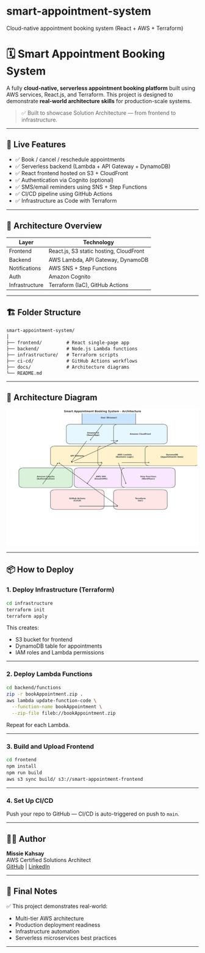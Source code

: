 # smart-appointment-system

Cloud-native appointment booking system (React + AWS + Terraform)

# 🗓️ Smart Appointment Booking System

A fully **cloud-native, serverless appointment booking platform** built using AWS services, React.js, and Terraform. This project is designed to demonstrate **real-world architecture skills** for production-scale systems.

> ✅ Built to showcase Solution Architecture — from frontend to infrastructure.

---

## 🚀 Live Features

- ✅ Book / cancel / reschedule appointments
- ✅ Serverless backend (Lambda + API Gateway + DynamoDB)
- ✅ React frontend hosted on S3 + CloudFront
- ✅ Authentication via Cognito (optional)
- ✅ SMS/email reminders using SNS + Step Functions
- ✅ CI/CD pipeline using GitHub Actions
- ✅ Infrastructure as Code with Terraform

---

## 🧱 Architecture Overview

| Layer          | Technology                              |
| -------------- | --------------------------------------- |
| Frontend       | React.js, S3 static hosting, CloudFront |
| Backend        | AWS Lambda, API Gateway, DynamoDB       |
| Notifications  | AWS SNS + Step Functions                |
| Auth           | Amazon Cognito                          |
| Infrastructure | Terraform (IaC), GitHub Actions         |

---

## 🏗️ Folder Structure

```
smart-appointment-system/
│
├── frontend/         # React single-page app
├── backend/          # Node.js Lambda functions
├── infrastructure/   # Terraform scripts
├── ci-cd/            # GitHub Actions workflows
├── docs/             # Architecture diagrams
└── README.md
```

---

## 📸 Architecture Diagram

![architecture](docs/architecture.png)

---

## 📦 How to Deploy

### 1. Deploy Infrastructure (Terraform)

```bash
cd infrastructure
terraform init
terraform apply
```

This creates:

- S3 bucket for frontend
- DynamoDB table for appointments
- IAM roles and Lambda permissions

---

### 2. Deploy Lambda Functions

```bash
cd backend/functions
zip -r bookAppointment.zip .
aws lambda update-function-code \
  --function-name bookAppointment \
  --zip-file fileb://bookAppointment.zip
```

Repeat for each Lambda.

---

### 3. Build and Upload Frontend

```bash
cd frontend
npm install
npm run build
aws s3 sync build/ s3://smart-appointment-frontend
```

---

### 4. Set Up CI/CD

Push your repo to GitHub — CI/CD is auto-triggered on push to `main`.

---

## 🧑‍💻 Author

**Missie Kahsay**  
AWS Certified Solutions Architect  
[GitHub](https://github.com/MissieKahsay) | [LinkedIn](https://linkedin.com/in/missiekahsay)

---

## 🏁 Final Notes

✅ This project demonstrates real-world:

- Multi-tier AWS architecture
- Production deployment readiness
- Infrastructure automation
- Serverless microservices best practices

---

